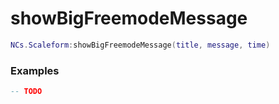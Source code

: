 # showBigFreemodeMessage

```lua
NCs.Scaleform:showBigFreemodeMessage(title, message, time)
``` 

### Examples

```lua
-- TODO
```